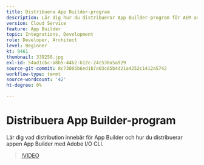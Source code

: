 ```yaml
---
title: Distribuera App Builder-program
description: Lär dig hur du distribuerar App Builder-program för AEM as a Cloud Service.
version: Cloud Service
feature: App Builder
topic: Integrations, Development
role: Developer, Architect
level: Beginner
kt: 9461
thumbnail: 339250.jpg
exl-id: 54ad1cbc-a8b5-44b2-b12c-24c530a5a929
source-git-commit: 8c73805b6ed1b7a03c65b4d21a4252c1412a5742
workflow-type: tm+mt
source-wordcount: '42'
ht-degree: 0%

---
```


# Distribuera App Builder-program

Lär dig vad distribution innebär för App Builder och hur du distribuerar appen App Builder med Adobe I/O CLI.

>[!VIDEO](https://video.tv.adobe.com/v/339250/?quality=12&learn=on)
